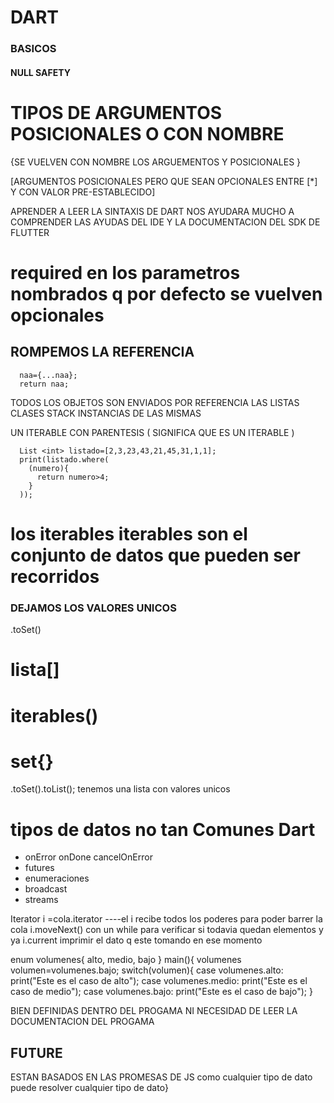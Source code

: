 # DART
### BASICOS
#### NULL SAFETY

# TIPOS DE ARGUMENTOS POSICIONALES O CON NOMBRE

{SE VUELVEN CON NOMBRE LOS ARGUEMENTOS Y POSICIONALES }

[ARGUMENTOS POSICIONALES PERO QUE SEAN OPCIONALES ENTRE [*] Y CON VALOR PRE-ESTABLECIDO]

APRENDER A LEER LA SINTAXIS DE DART NOS AYUDARA MUCHO A COMPRENDER LAS AYUDAS DEL IDE Y LA DOCUMENTACION DEL SDK DE FLUTTER 

# required en los parametros nombrados q por defecto se vuelven opcionales 

## ROMPEMOS LA REFERENCIA
```
  naa={...naa};
  return naa;
```
TODOS LOS OBJETOS SON ENVIADOS POR REFERENCIA LAS LISTAS CLASES STACK INSTANCIAS DE LAS MISMAS

UN ITERABLE CON PARENTESIS (  SIGNIFICA QUE ES UN ITERABLE )

```
  List <int> listado=[2,3,23,43,21,45,31,1,1];
  print(listado.where(
    (numero){
      return numero>4;
    }
  ));
```

# los iterables iterables son el conjunto de datos que pueden ser recorridos 
### DEJAMOS LOS VALORES UNICOS
.toSet() 

# lista[]
# iterables()
# set{}

.toSet().toList();
tenemos una lista con valores unicos
 
 # tipos de datos no tan Comunes Dart
* onError onDone cancelOnError 
* futures 
* enumeraciones 
* broadcast 
* streams 

Iterator i =cola.iterator 
----el i recibe todos los poderes para poder barrer la cola 
i.moveNext() con un while para verificar si todavia quedan elementos y ya
i.current    imprimir el dato q este tomando en ese momento 



enum volumenes{
  alto,
  medio,
  bajo
}
main(){
  volumenes volumen=volumenes.bajo;
  switch(volumen){
    case volumenes.alto:
      print("Este es el caso de alto");
    case volumenes.medio:
      print("Este es el caso de medio");
    case volumenes.bajo:
      print("Este es el caso de bajo");
  }


BIEN DEFINIDAS DENTRO DEL PROGAMA NI NECESIDAD DE LEER LA DOCUMENTACION DEL PROGAMA



## FUTURE
ESTAN BASADOS EN LAS PROMESAS DE JS
como cualquier tipo de dato puede resolver cualquier tipo de dato}